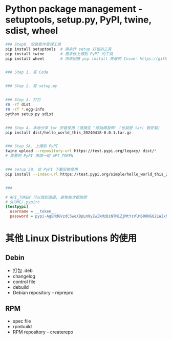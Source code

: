 
# Python package management - setuptools, setup.py, PyPI, twine, sdist, wheel

```bash
### Step0. 安裝套件管理工具
pip install setuptools  # 用來作 setup 打包的工具
pip install twine       # 用來做上傳到 PyPI 的工具
pip install wheel       # 用來因應 pip install 失敗的 Issue: https://github.com/pypa/pip/issues/12050


### Step 1. 寫 Code


### Step 2. 寫 setup.py


### Step 3. 打包
rm -rf dist
rm -rf *.egg-info
python setup.py sdist


### Step 4. 本地分享 tar 安裝使用 (直接從 "原始碼發佈" (也就是 tar) 做安裝)
pip install dist/hello_world_this_20240418-0.0.1.tar.gz


### Step 5A. 上傳到 PyPI
twine upload --repository-url https://test.pypi.org/legacy/ dist/*
# 需要到 PyPI 申請一組 API_TOKEN


### Setup 5B. 從 PyPI 下載安裝使用
pip install --index-url https://test.pypi.org/simple/hello_world_this_20240418


### 
```

```ini
# API_TOKEN 可以放到這邊, 避免每次都詢問
# $HOME/.pypirc
[testpypi]
  username = __token__
  password = pypi-AgENdGVzdC5weXBpLm9yZwIkMzBiNTM1ZjMtYzVlMS00NGQ2LWIxNTUtMWVlNzJiOT
```


# 其他 Linux Distributions 的使用

## Debin 

- 打包 .deb
- changelog
- control file
- debuild
- Debian repository - reprepro


## RPM

- spec file
- rpmbuild
- RPM repository - createrepo
